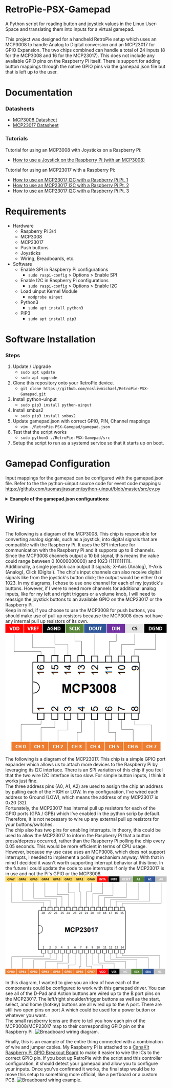 # RetroPie-PSX-Gamepad
A Python script for reading button and joystick values in the Linux User-Space and translating them into inputs for a virtual gamepad.

This project was designed for a handheld RetroPie setup which uses an MCP3008 to handle Analog to Digital conversion and an MCP23017 for GPIO Expansion. The two chips combined can handle a total of 24 inputs (8 for the MCP3008 and 16 for the MCP23017). This does not include any available GPIO pins on the Raspberry Pi itself. There is support for adding button mappings through the native GPIO pins via the gamepad.json file but that is left up to the user.

# Documentation
### Datasheets
- [MCP3008 Datasheet](https://ww1.microchip.com/downloads/aemDocuments/documents/MSLD/ProductDocuments/DataSheets/MCP3004-MCP3008-Data-Sheet-DS20001295.pdf)
- [MCP23017 Datasheet](https://ww1.microchip.com/downloads/en/devicedoc/20001952c.pdf)
### Tutorials
Tutorial for using an MCP3008 with Joysticks on a Raspberry Pi:
- [How to use a Joystick on the Raspberry Pi (with an MCP3008)](https://tutorials-raspberrypi.com/raspberry-pi-joystick-with-mcp3008/)

Tutorial for using an MCP23017 with a Raspberry Pi:
- [How to use an MCP23017 I2C with a Raspberry Pi Pt. 1](https://www.raspberrypi-spy.co.uk/2013/07/how-to-use-a-mcp23017-i2c-port-expander-with-the-raspberry-pi-part-1/)
- [How to use an MCP23017 I2C with a Raspberry Pi Pt. 2](https://www.raspberrypi-spy.co.uk/2013/07/how-to-use-a-mcp23017-i2c-port-expander-with-the-raspberry-pi-part-2/)
- [How to use an MCP23017 I2C with a Raspberry Pi Pt. 3](https://www.raspberrypi-spy.co.uk/2013/07/how-to-use-a-mcp23017-i2c-port-expander-with-the-raspberry-pi-part-3/)

# Requirements
* Hardware
  * Raspberry Pi 3/4
  * MCP3008
  * MCP23017
  * Push buttons
  * Joysticks
  * Wiring, Breadboards, etc.
* Software
  * Enable SPI in Raspberry Pi configurations
    * `sudo raspi-config` > Options > Enable SPI
  * Enable I2C in Raspberry Pi configurations
    * `sudo raspi-config` > Options > Enable I2C
  * Load uinput Kernel Module
    * `modprobe uinput`
  * Python3
    * `sudo apt install python3`
  * PIP3
    * `sudo apt install pip3`

# Software Installation
### Steps
1. Update / Upgrade
    * `sudo apt update`
    * `sudo apt upgrade`
2. Clone this repository onto your RetroPie device.
    * `git clone https://github.com/nosliwmichael/RetroPie-PSX-Gamepad.git`
3. Install python-uinput
    * `sudo pip3 install python-uinput`
4. Install smbus2
    * `sudo pip3 install smbus2`
5. Update gamepad.json with correct GPIO, PIN, Channel mappings
    * `vim ./RetroPie-PSX-Gamepad/gamepad.json`
6. Test that the script works
    * `sudo python3 ./RetroPie-PSX-Gamepad/src`
7. Setup the script to run as a systemd service so that it starts up on boot.

# Gamepad Configuration
Input mappings for the gamepad can be configured with the gamepad.json file.
Refer to the the python-uinput source code for event code mappings:
https://github.com/tuomasjjrasanen/python-uinput/blob/master/src/ev.py

<details>
   
   <summary><b>Example of the gamepad.json configurations:</b></summary>
   
   ```json
    {
        "DEVICE_NAME": "RetroPie-PSX-Gamepad",
        "VENDOR": 6969,
        "PRODUCT": 420,
        "GPIO" : [
        ],
        "MCP3008" : [
            { "name": "BTN_THUMBL", "event_code": "(0x01, 0x13d)", "channel": 0, "port": null, "is_digital": true },
            { "name": "ABS_X", "event_code": "(0x03, 0x00, 0, 1023, 50, 0)", "channel": 1, "port": null, "is_digital": false },
            { "name": "ABS_Y", "event_code": "(0x03, 0x02, 0, 1023, 50, 0)", "channel": 2, "port": null, "is_digital": false },
            { "name": "BTN_THUMBR", "event_code": "(0x01, 0x13e)", "channel": 5, "port": null, "is_digital": true },
            { "name": "ABS_RX", "event_code": "(0x03, 0x03, 0, 1023, 50, 0)", "channel": 6, "port": null, "is_digital": false },
            { "name": "ABS_RY", "event_code": "(0x03, 0x04, 0, 1023, 50, 0)", "channel": 7, "port": null, "is_digital": false }
        ],
        "MCP23017" : [
            { "name": "BTN_MODE", "event_code": "(0x01, 0x13c)", "channel": 7, "port": "A", "is_digital": true },
            { "name": "BTN_START", "event_code": "(0x01, 0x13b)", "channel": 6, "port": "A", "is_digital": true },
            { "name": "BTN_SELECT", "event_code": "(0x01, 0x13a)", "channel": 5, "port": "A", "is_digital": true },
            { "name": "BTN_TL", "event_code": "(0x01, 0x136)", "channel": 4, "port": "A", "is_digital": true },
            { "name": "BTN_TR", "event_code": "(0x01, 0x137)", "channel": 3, "port": "A", "is_digital": true },
            { "name": "BTN_TL2", "event_code": "(0x01, 0x138)", "channel": 2, "port": "A", "is_digital": true },
            { "name": "BTN_TR2", "event_code": "(0x01, 0x139)", "channel": 1, "port": "A", "is_digital": true },

            { "name": "BTN_DPAD_LEFT", "event_code": "(0x01, 0x222)", "channel": 7, "port": "B", "is_digital": true },
            { "name": "BTN_DPAD_UP", "event_code": "(0x01, 0x220)", "channel": 6, "port": "B", "is_digital": true },
            { "name": "BTN_DPAD_RIGHT", "event_code": "(0x01, 0x223)", "channel": 5, "port": "B", "is_digital": true },
            { "name": "BTN_DPAD_DOWN", "event_code": "(0x01, 0x221)", "channel": 4, "port": "B", "is_digital": true },
            { "name": "BTN_SOUTH", "event_code": "(0x01, 0x130)", "channel": 3, "port": "B", "is_digital": true },
            { "name": "BTN_WEST", "event_code": "(0x01, 0x134)", "channel": 2, "port": "B", "is_digital": true },
            { "name": "BTN_NORTH", "event_code": "(0x01, 0x133)", "channel": 1, "port": "B", "is_digital": true },
            { "name": "BTN_EAST", "event_code": "(0x01, 0x131)", "channel": 0, "port": "B", "is_digital": true }
        ]
    }
   ```
</details>

# Wiring
The following is a diagram of the MCP3008. This chip is responsible for converting analog signals, such as a joystick, into digital signals that are compatible with the Raspberry Pi. It uses the SPI interface for communication with the Raspberry Pi and it supports up to 8 channels. Since the MCP3008 channels output a 10 bit signal, this means the value could range between 0 (0000000000) and 1023 (1111111111).\
Additionally, a single joystick can output 3 signals; X-Axis (Analog), Y-Axis (Analog), Click (Digital). The chip's input channels can also receive digital signals like from the joystick's button click; the output would be either 0 or 1023. In my diagrams, I chose to use one channel for each of my joystick's buttons. However, if I were to need more channels for additional analog inputs, like for my left and right triggers or a volume knob, I will need to reassign the joystick buttons to an available GPIO on the MCP23017 or the Raspberry Pi.\
Keep in mind, if you choose to use the MCP3008 for push buttons, you should make use of pull up resistors because the MCP3008 does not have any internal pull up resistors of its own.
![MCP3008 Diagram](./docs/MCP3008-pin-layout.png)

The following is a diagram of the MCP23017. This chip is a simple GPIO port expander which allows us to attach more devices to the Raspberry Pi by leveraging its I2C interface. There is an SPI variation of this chip if you feel that the two wire I2C interface is too slow. For simple button inputs, I think it works just fine.\
The three address pins (A0, A1, A2) are used to assign the chip an address by pulling each of the HIGH or LOW. In my configuration, I've wired each address to Ground (LOW), which means the address of my MCP23017 is 0x20 (32).\
Fortunately, the MCP23017 has internal pull up resistors for each of the GPIO ports (GPA / GPB) which I've enabled in the python scrip by default. Therefore, it is not necessary to wire up any external pull up resistors for your buttons/switches.\
The chip also has two pins for enabling interrupts. In theory, this could be used to allow the MCP23017 to inform the Raspberry Pi that a button press/depress occurred, rather than the Raspberry Pi polling the chip every 0.05 seconds. This would be more efficient in terms of CPU usage. However, because my use case uses an MCP3008, which does not support interrupts, I needed to implement a polling mechanism anyway. With that in mind I decided it wasn't worth supporting interrupt behavior at this time. In the future I could update the code to use interrupts if only the MCP23017 is in use and not the Pi's GPIO or the MCP3008.
![MCP23017 Diagram](./docs/MCP23017-pin-layout.png)

In this diagram, I wanted to give you an idea of how each of the components could be configured to work with this gamepad driver. You can see all of the D-Pad and Action buttons are wired up to the B port pins on the MCP23017. The left/right shoulder/trigger buttons as well as the start, select, and home (hotkey) buttons are all wired up to the A port. There are still two open pins on port A which could be used for a power button or whatever you want.\
The small raspberry icons are there to tell you how each pin of the MCP3008/MCP23017 map to their corresponding GPIO pin on the Raspberry Pi.
![Breadboard wiring diagram.](./docs/breadboard-diagram.png)

Finally, this is an example of the entire thing connected with a combination of wire and jumper cables. My Raspberry Pi is attached to a [CanaKit Raspberry Pi GPIO Breakout Board](https://www.canakit.com/raspberry-pi-gpio-breakout.html) to make it easier to wire the ICs to the correct GPIO pin. If you boot up RetroPie with the script and this controller configuration, it should detect your gamepad and allow you to configure your inputs. Once you've confirmed it works, the final step would be to move this setup to something more official, like a perfboard or a custom PCB.
![Breadboard wiring example.](./docs/breadboard-wiring-example.png)
